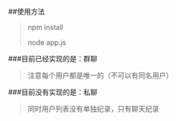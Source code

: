 ##使用方法
> npm install
>
> node app.js
>

###目前已经实现的是：群聊
> 
> 注意每个用户都是唯一的（不可以有同名用户）

###目前没有实现的是：私聊
>
>同时用户列表没有单独纪录，只有聊天纪录

